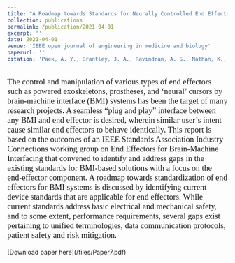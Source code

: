 ```yaml
---
title: "A Roadmap towards Standards for Neurally Controlled End Effectors"
collection: publications
permalink: /publication/2021-04-01
excerpt: ''
date: 2021-04-01
venue: 'IEEE open journal of engineering in medicine and biology'
paperurl: ''
citation: 'Paek, A. Y., Brantley, J. A., Ravindran, A. S., Nathan, K., He, Y., Eguren, D., ... & Contreras-Vidal, J. L. (2021). A Roadmap towards Standards for Neurally Controlled End Effectors. IEEE open journal of engineering in medicine and biology, 2.'
---
```


<p style="font-family: Garamond; font-size:14pt; font-style:normal">
The control and manipulation of various types of end effectors such as powered exoskeletons, prostheses, and ‘neural’ cursors by brain-machine interface (BMI) systems has been the target of many research projects. A seamless “plug and play” interface between any BMI and end effector is desired, wherein similar user’s intent cause similar end effectors to behave identically. This report is based on the outcomes of an IEEE Standards Association Industry Connections working group on End Effectors for Brain-Machine Interfacing that convened to identify and address gaps in the existing standards for BMI-based solutions with a focus on the end-effector component. A roadmap towards standardization of end effectors for BMI systems is discussed by identifying current device standards that are applicable for end effectors. While current standards address basic electrical and mechanical safety, and to some extent, performance requirements, several gaps exist pertaining to unified terminologies, data communication protocols, patient safety and risk mitigation.

</p>
[Download paper here](/files/Paper7.pdf)


